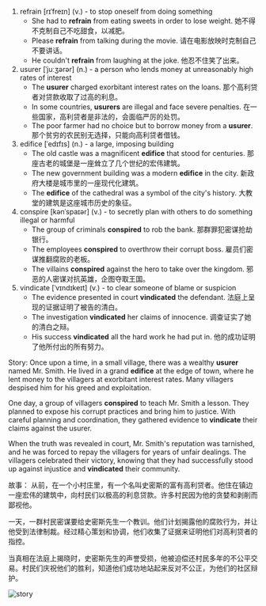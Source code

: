 1. refrain [rɪˈfreɪn] (v.) - to stop oneself from doing something
    - She had to **refrain** from eating sweets in order to lose weight.
    她不得不克制自己不吃甜食，以减肥。
    - Please **refrain** from talking during the movie.
    请在电影放映时克制自己不要讲话。
    - He couldn't **refrain** from laughing at the joke.
    他忍不住笑了出来。
2. usurer [ˈjuːʒərər] (n.) - a person who lends money at unreasonably high rates of interest
    - The **usurer** charged exorbitant interest rates on the loans.
    那个高利贷者对贷款收取了过高的利息。
    - In some countries, **usurers** are illegal and face severe penalties.
    在一些国家，高利贷者是非法的，会面临严厉的处罚。
    - The poor farmer had no choice but to borrow money from a **usurer**.
    那个贫穷的农民别无选择，只能向高利贷者借钱。
3. edifice [ˈedɪfɪs] (n.) - a large, imposing building
    - The old castle was a magnificent **edifice** that stood for centuries.
    那座古老的城堡是一座耸立了几个世纪的宏伟建筑。
    - The new government building was a modern **edifice** in the city.
    新政府大楼是城市里的一座现代化建筑。
    - The **edifice** of the cathedral was a symbol of the city's history.
    大教堂的建筑是这座城市历史的象征。
4. conspire [kənˈspaɪər] (v.) - to secretly plan with others to do something illegal or harmful
    - The group of criminals **conspired** to rob the bank.
    那群罪犯密谋抢劫银行。
    - The employees **conspired** to overthrow their corrupt boss.
    雇员们密谋推翻腐败的老板。
    - The villains **conspired** against the hero to take over the kingdom.
    邪恶的人密谋对抗英雄，企图夺取王国。
5. vindicate [ˈvɪndɪkeɪt] (v.) - to clear someone of blame or suspicion
    - The evidence presented in court **vindicated** the defendant.
    法庭上呈现的证据证明了被告的清白。
    - The investigation **vindicated** her claims of innocence.
    调查证实了她的清白之辩。
    - His success **vindicated** all the hard work he had put in.
    他的成功证明了他所付出的所有努力。

Story:
Once upon a time, in a small village, there was a wealthy **usurer** named Mr. Smith. He lived in a grand **edifice** at the edge of town, where he lent money to the villagers at exorbitant interest rates. Many villagers despised him for his greed and exploitation.

One day, a group of villagers **conspired** to teach Mr. Smith a lesson. They planned to expose his corrupt practices and bring him to justice. With careful planning and coordination, they gathered evidence to **vindicate** their claims against the usurer.

When the truth was revealed in court, Mr. Smith's reputation was tarnished, and he was forced to repay the villagers for years of unfair dealings. The villagers celebrated their victory, knowing that they had successfully stood up against injustice and **vindicated** their community.

故事：
从前，在一个小村庄里，有一个名叫史密斯的富有高利贷者。他住在镇边一座宏伟的建筑中，向村民们以极高的利息贷款。许多村民因为他的贪婪和剥削而鄙视他。

一天，一群村民密谋要给史密斯先生一个教训。他们计划揭露他的腐败行为，并让他受到法律制裁。经过精心策划和协调，他们收集了证据来证明他们对高利贷者的指控。

当真相在法庭上揭晓时，史密斯先生的声誉受损，他被迫偿还村民多年的不公平交易。村民们庆祝他们的胜利，知道他们成功地站起来反对不公正，为他们的社区辩护。

![story](https://files.dwong.top/images/2024-07-22.png)